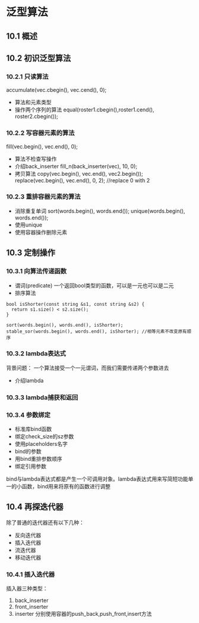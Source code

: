 # 泛型算法
## 10.1 概述
## 10.2 初识泛型算法
### 10.2.1 只读算法
accumulate(vec.cbegin(), vec.cend(), 0);
- 算法和元素类型
- 操作两个序列的算法
equal(roster1.cbegin(),roster1.cend(), roster2.cbegin());
### 10.2.2 写容器元素的算法
fill(vec.begin(), vec.end(), 0);
- 算法不检查写操作
- 介绍back_inserter
fill_n(back_inserter(vec), 10, 0);
- 拷贝算法
copy(vec.begin(), vec.end(), vec2.begin());
replace(vec.begin(), vec.end(), 0, 2); //replace 0 with 2
### 10.2.3 重排容器元素的算法
- 消除重复单词
sort(words.begin(), words.end());
unique(words.begin(), words.end());
- 使用unique
- 使用容器操作删除元素
## 10.3 定制操作
### 10.3.1 向算法传递函数
- 谓词(predicate)
一个返回bool类型的函数，可以是一元也可以是二元
- 排序算法
```
bool isShorter(const string &s1, const string &s2) {
  return s1.size() < s2.size();
}

sort(words.begin(), words.end(), isShorter);
stable_sor(words.begin(), words.end(), isShorter); //相等元素不改变原有顺序
```
### 10.3.2 lambda表达式
背景问题：
一个算法接受一个一元谓词，而我们需要传递两个参数进去
- 介绍lambda
### 10.3.3 lambda捕获和返回
### 10.3.4 参数绑定
- 标准库bind函数
- 绑定check_size的sz参数
- 使用placeholders名字
- bind的参数
- 用bind重排参数顺序
- 绑定引用参数

bind与lambda表达式都是产生一个可调用对象。lambda表达式用来写简短功能单一的小函数，bind用来将原有的函数进行调整
## 10.4 再探迭代器
除了普通的迭代器还有以下几种：
- 反向迭代器
- 插入迭代器
- 流迭代器
- 移动迭代器
### 10.4.1 插入迭代器
插入器三种类型：
1. back_inserter
2. front_inserter
3. inserter
分别使用容器的push_back,push_front,insert方法

